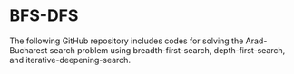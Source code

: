 # BFS-DFS

The following GitHub repository includes codes for solving the Arad-Bucharest search problem using breadth-first-search, depth-first-search, and iterative-deepening-search.
